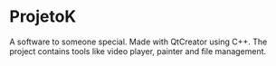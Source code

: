 # ProjetoK
A software to someone special.
Made with QtCreator using C++.
The project contains tools like video player, painter and file management.
